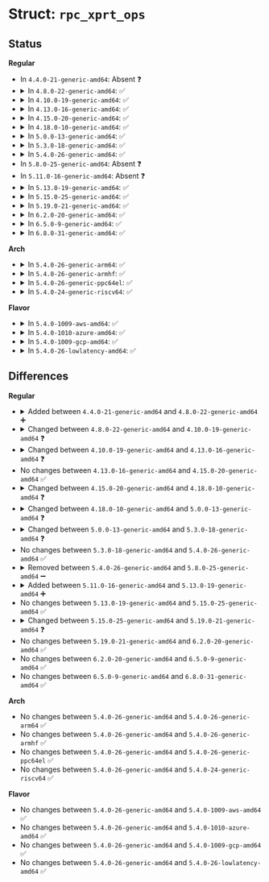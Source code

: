 # Struct: <code>rpc_xprt_ops</code>

## Status
<b>Regular</b>
<ul>
<li>
In <code>4.4.0-21-generic-amd64</code>: Absent ❓
</li>
<li>
<details>
<summary>In <code>4.8.0-22-generic-amd64</code>: ✅</summary>

```c
struct rpc_xprt_ops {
    void (*)(struct rpc_xprt *, size_t, size_t) set_buffer_size;
    int (*)(struct rpc_xprt *, struct rpc_task *) reserve_xprt;
    void (*)(struct rpc_xprt *, struct rpc_task *) release_xprt;
    void (*)(struct rpc_xprt *, struct rpc_task *) alloc_slot;
    void (*)(struct rpc_task *) rpcbind;
    void (*)(struct rpc_xprt *, short unsigned int) set_port;
    void (*)(struct rpc_xprt *, struct rpc_task *) connect;
    void * (*)(struct rpc_task *, size_t) buf_alloc;
    void (*)(void *) buf_free;
    int (*)(struct rpc_task *) send_request;
    void (*)(struct rpc_task *) set_retrans_timeout;
    void (*)(struct rpc_xprt *, struct rpc_task *) timer;
    void (*)(struct rpc_task *) release_request;
    void (*)(struct rpc_xprt *) close;
    void (*)(struct rpc_xprt *) destroy;
    void (*)(struct rpc_xprt *, struct seq_file *) print_stats;
    int (*)(struct rpc_xprt *) enable_swap;
    void (*)(struct rpc_xprt *) disable_swap;
    void (*)(struct rpc_xprt *) inject_disconnect;
    int (*)(struct rpc_xprt *, unsigned int) bc_setup;
    int (*)(struct svc_serv *, struct net *) bc_up;
    size_t (*)(struct rpc_xprt *) bc_maxpayload;
    void (*)(struct rpc_rqst *) bc_free_rqst;
    void (*)(struct rpc_xprt *, unsigned int) bc_destroy;
}
```
</details>
</li>
<li>
<details>
<summary>In <code>4.10.0-19-generic-amd64</code>: ✅</summary>

```c
struct rpc_xprt_ops {
    void (*)(struct rpc_xprt *, size_t, size_t) set_buffer_size;
    int (*)(struct rpc_xprt *, struct rpc_task *) reserve_xprt;
    void (*)(struct rpc_xprt *, struct rpc_task *) release_xprt;
    void (*)(struct rpc_xprt *, struct rpc_task *) alloc_slot;
    void (*)(struct rpc_task *) rpcbind;
    void (*)(struct rpc_xprt *, short unsigned int) set_port;
    void (*)(struct rpc_xprt *, struct rpc_task *) connect;
    int (*)(struct rpc_task *) buf_alloc;
    void (*)(struct rpc_task *) buf_free;
    int (*)(struct rpc_task *) send_request;
    void (*)(struct rpc_task *) set_retrans_timeout;
    void (*)(struct rpc_xprt *, struct rpc_task *) timer;
    void (*)(struct rpc_task *) release_request;
    void (*)(struct rpc_xprt *) close;
    void (*)(struct rpc_xprt *) destroy;
    void (*)(struct rpc_xprt *, struct seq_file *) print_stats;
    int (*)(struct rpc_xprt *) enable_swap;
    void (*)(struct rpc_xprt *) disable_swap;
    void (*)(struct rpc_xprt *) inject_disconnect;
    int (*)(struct rpc_xprt *, unsigned int) bc_setup;
    int (*)(struct svc_serv *, struct net *) bc_up;
    size_t (*)(struct rpc_xprt *) bc_maxpayload;
    void (*)(struct rpc_rqst *) bc_free_rqst;
    void (*)(struct rpc_xprt *, unsigned int) bc_destroy;
}
```
</details>
</li>
<li>
<details>
<summary>In <code>4.13.0-16-generic-amd64</code>: ✅</summary>

```c
struct rpc_xprt_ops {
    void (*)(struct rpc_xprt *, size_t, size_t) set_buffer_size;
    int (*)(struct rpc_xprt *, struct rpc_task *) reserve_xprt;
    void (*)(struct rpc_xprt *, struct rpc_task *) release_xprt;
    void (*)(struct rpc_xprt *, struct rpc_task *) alloc_slot;
    void (*)(struct rpc_task *) rpcbind;
    void (*)(struct rpc_xprt *, short unsigned int) set_port;
    void (*)(struct rpc_xprt *, struct rpc_task *) connect;
    int (*)(struct rpc_task *) buf_alloc;
    void (*)(struct rpc_task *) buf_free;
    int (*)(struct rpc_task *) send_request;
    void (*)(struct rpc_task *) set_retrans_timeout;
    void (*)(struct rpc_xprt *, struct rpc_task *) timer;
    void (*)(struct rpc_task *) release_request;
    void (*)(struct rpc_xprt *) close;
    void (*)(struct rpc_xprt *) destroy;
    void (*)(struct rpc_xprt *, long unsigned int, long unsigned int) set_connect_timeout;
    void (*)(struct rpc_xprt *, struct seq_file *) print_stats;
    int (*)(struct rpc_xprt *) enable_swap;
    void (*)(struct rpc_xprt *) disable_swap;
    void (*)(struct rpc_xprt *) inject_disconnect;
    int (*)(struct rpc_xprt *, unsigned int) bc_setup;
    int (*)(struct svc_serv *, struct net *) bc_up;
    size_t (*)(struct rpc_xprt *) bc_maxpayload;
    void (*)(struct rpc_rqst *) bc_free_rqst;
    void (*)(struct rpc_xprt *, unsigned int) bc_destroy;
}
```
</details>
</li>
<li>
<details>
<summary>In <code>4.15.0-20-generic-amd64</code>: ✅</summary>

```c
struct rpc_xprt_ops {
    void (*)(struct rpc_xprt *, size_t, size_t) set_buffer_size;
    int (*)(struct rpc_xprt *, struct rpc_task *) reserve_xprt;
    void (*)(struct rpc_xprt *, struct rpc_task *) release_xprt;
    void (*)(struct rpc_xprt *, struct rpc_task *) alloc_slot;
    void (*)(struct rpc_task *) rpcbind;
    void (*)(struct rpc_xprt *, short unsigned int) set_port;
    void (*)(struct rpc_xprt *, struct rpc_task *) connect;
    int (*)(struct rpc_task *) buf_alloc;
    void (*)(struct rpc_task *) buf_free;
    int (*)(struct rpc_task *) send_request;
    void (*)(struct rpc_task *) set_retrans_timeout;
    void (*)(struct rpc_xprt *, struct rpc_task *) timer;
    void (*)(struct rpc_task *) release_request;
    void (*)(struct rpc_xprt *) close;
    void (*)(struct rpc_xprt *) destroy;
    void (*)(struct rpc_xprt *, long unsigned int, long unsigned int) set_connect_timeout;
    void (*)(struct rpc_xprt *, struct seq_file *) print_stats;
    int (*)(struct rpc_xprt *) enable_swap;
    void (*)(struct rpc_xprt *) disable_swap;
    void (*)(struct rpc_xprt *) inject_disconnect;
    int (*)(struct rpc_xprt *, unsigned int) bc_setup;
    int (*)(struct svc_serv *, struct net *) bc_up;
    size_t (*)(struct rpc_xprt *) bc_maxpayload;
    void (*)(struct rpc_rqst *) bc_free_rqst;
    void (*)(struct rpc_xprt *, unsigned int) bc_destroy;
}
```
</details>
</li>
<li>
<details>
<summary>In <code>4.18.0-10-generic-amd64</code>: ✅</summary>

```c
struct rpc_xprt_ops {
    void (*)(struct rpc_xprt *, size_t, size_t) set_buffer_size;
    int (*)(struct rpc_xprt *, struct rpc_task *) reserve_xprt;
    void (*)(struct rpc_xprt *, struct rpc_task *) release_xprt;
    void (*)(struct rpc_xprt *, struct rpc_task *) alloc_slot;
    void (*)(struct rpc_xprt *, struct rpc_rqst *) free_slot;
    void (*)(struct rpc_task *) rpcbind;
    void (*)(struct rpc_xprt *, short unsigned int) set_port;
    void (*)(struct rpc_xprt *, struct rpc_task *) connect;
    int (*)(struct rpc_task *) buf_alloc;
    void (*)(struct rpc_task *) buf_free;
    int (*)(struct rpc_task *) send_request;
    void (*)(struct rpc_task *) set_retrans_timeout;
    void (*)(struct rpc_xprt *, struct rpc_task *) timer;
    void (*)(struct rpc_task *) release_request;
    void (*)(struct rpc_xprt *) close;
    void (*)(struct rpc_xprt *) destroy;
    void (*)(struct rpc_xprt *, long unsigned int, long unsigned int) set_connect_timeout;
    void (*)(struct rpc_xprt *, struct seq_file *) print_stats;
    int (*)(struct rpc_xprt *) enable_swap;
    void (*)(struct rpc_xprt *) disable_swap;
    void (*)(struct rpc_xprt *) inject_disconnect;
    int (*)(struct rpc_xprt *, unsigned int) bc_setup;
    int (*)(struct svc_serv *, struct net *) bc_up;
    size_t (*)(struct rpc_xprt *) bc_maxpayload;
    void (*)(struct rpc_rqst *) bc_free_rqst;
    void (*)(struct rpc_xprt *, unsigned int) bc_destroy;
}
```
</details>
</li>
<li>
<details>
<summary>In <code>5.0.0-13-generic-amd64</code>: ✅</summary>

```c
struct rpc_xprt_ops {
    void (*)(struct rpc_xprt *, size_t, size_t) set_buffer_size;
    int (*)(struct rpc_xprt *, struct rpc_task *) reserve_xprt;
    void (*)(struct rpc_xprt *, struct rpc_task *) release_xprt;
    void (*)(struct rpc_xprt *, struct rpc_task *) alloc_slot;
    void (*)(struct rpc_xprt *, struct rpc_rqst *) free_slot;
    void (*)(struct rpc_task *) rpcbind;
    void (*)(struct rpc_xprt *, short unsigned int) set_port;
    void (*)(struct rpc_xprt *, struct rpc_task *) connect;
    int (*)(struct rpc_task *) buf_alloc;
    void (*)(struct rpc_task *) buf_free;
    void (*)(struct rpc_rqst *) prepare_request;
    int (*)(struct rpc_rqst *) send_request;
    void (*)(struct rpc_task *) set_retrans_timeout;
    void (*)(struct rpc_xprt *, struct rpc_task *) timer;
    void (*)(struct rpc_task *) release_request;
    void (*)(struct rpc_xprt *) close;
    void (*)(struct rpc_xprt *) destroy;
    void (*)(struct rpc_xprt *, long unsigned int, long unsigned int) set_connect_timeout;
    void (*)(struct rpc_xprt *, struct seq_file *) print_stats;
    int (*)(struct rpc_xprt *) enable_swap;
    void (*)(struct rpc_xprt *) disable_swap;
    void (*)(struct rpc_xprt *) inject_disconnect;
    int (*)(struct rpc_xprt *, unsigned int) bc_setup;
    size_t (*)(struct rpc_xprt *) bc_maxpayload;
    void (*)(struct rpc_rqst *) bc_free_rqst;
    void (*)(struct rpc_xprt *, unsigned int) bc_destroy;
}
```
</details>
</li>
<li>
<details>
<summary>In <code>5.3.0-18-generic-amd64</code>: ✅</summary>

```c
struct rpc_xprt_ops {
    void (*)(struct rpc_xprt *, size_t, size_t) set_buffer_size;
    int (*)(struct rpc_xprt *, struct rpc_task *) reserve_xprt;
    void (*)(struct rpc_xprt *, struct rpc_task *) release_xprt;
    void (*)(struct rpc_xprt *, struct rpc_task *) alloc_slot;
    void (*)(struct rpc_xprt *, struct rpc_rqst *) free_slot;
    void (*)(struct rpc_task *) rpcbind;
    void (*)(struct rpc_xprt *, short unsigned int) set_port;
    void (*)(struct rpc_xprt *, struct rpc_task *) connect;
    int (*)(struct rpc_task *) buf_alloc;
    void (*)(struct rpc_task *) buf_free;
    void (*)(struct rpc_rqst *) prepare_request;
    int (*)(struct rpc_rqst *) send_request;
    void (*)(struct rpc_task *) wait_for_reply_request;
    void (*)(struct rpc_xprt *, struct rpc_task *) timer;
    void (*)(struct rpc_task *) release_request;
    void (*)(struct rpc_xprt *) close;
    void (*)(struct rpc_xprt *) destroy;
    void (*)(struct rpc_xprt *, long unsigned int, long unsigned int) set_connect_timeout;
    void (*)(struct rpc_xprt *, struct seq_file *) print_stats;
    int (*)(struct rpc_xprt *) enable_swap;
    void (*)(struct rpc_xprt *) disable_swap;
    void (*)(struct rpc_xprt *) inject_disconnect;
    int (*)(struct rpc_xprt *, unsigned int) bc_setup;
    size_t (*)(struct rpc_xprt *) bc_maxpayload;
    unsigned int (*)(struct rpc_xprt *) bc_num_slots;
    void (*)(struct rpc_rqst *) bc_free_rqst;
    void (*)(struct rpc_xprt *, unsigned int) bc_destroy;
}
```
</details>
</li>
<li>
<details>
<summary>In <code>5.4.0-26-generic-amd64</code>: ✅</summary>

```c
struct rpc_xprt_ops {
    void (*)(struct rpc_xprt *, size_t, size_t) set_buffer_size;
    int (*)(struct rpc_xprt *, struct rpc_task *) reserve_xprt;
    void (*)(struct rpc_xprt *, struct rpc_task *) release_xprt;
    void (*)(struct rpc_xprt *, struct rpc_task *) alloc_slot;
    void (*)(struct rpc_xprt *, struct rpc_rqst *) free_slot;
    void (*)(struct rpc_task *) rpcbind;
    void (*)(struct rpc_xprt *, short unsigned int) set_port;
    void (*)(struct rpc_xprt *, struct rpc_task *) connect;
    int (*)(struct rpc_task *) buf_alloc;
    void (*)(struct rpc_task *) buf_free;
    void (*)(struct rpc_rqst *) prepare_request;
    int (*)(struct rpc_rqst *) send_request;
    void (*)(struct rpc_task *) wait_for_reply_request;
    void (*)(struct rpc_xprt *, struct rpc_task *) timer;
    void (*)(struct rpc_task *) release_request;
    void (*)(struct rpc_xprt *) close;
    void (*)(struct rpc_xprt *) destroy;
    void (*)(struct rpc_xprt *, long unsigned int, long unsigned int) set_connect_timeout;
    void (*)(struct rpc_xprt *, struct seq_file *) print_stats;
    int (*)(struct rpc_xprt *) enable_swap;
    void (*)(struct rpc_xprt *) disable_swap;
    void (*)(struct rpc_xprt *) inject_disconnect;
    int (*)(struct rpc_xprt *, unsigned int) bc_setup;
    size_t (*)(struct rpc_xprt *) bc_maxpayload;
    unsigned int (*)(struct rpc_xprt *) bc_num_slots;
    void (*)(struct rpc_rqst *) bc_free_rqst;
    void (*)(struct rpc_xprt *, unsigned int) bc_destroy;
}
```
</details>
</li>
<li>
In <code>5.8.0-25-generic-amd64</code>: Absent ❓
</li>
<li>
In <code>5.11.0-16-generic-amd64</code>: Absent ❓
</li>
<li>
<details>
<summary>In <code>5.13.0-19-generic-amd64</code>: ✅</summary>

```c
struct rpc_xprt_ops {
    void (*)(struct rpc_xprt *, size_t, size_t) set_buffer_size;
    int (*)(struct rpc_xprt *, struct rpc_task *) reserve_xprt;
    void (*)(struct rpc_xprt *, struct rpc_task *) release_xprt;
    void (*)(struct rpc_xprt *, struct rpc_task *) alloc_slot;
    void (*)(struct rpc_xprt *, struct rpc_rqst *) free_slot;
    void (*)(struct rpc_task *) rpcbind;
    void (*)(struct rpc_xprt *, short unsigned int) set_port;
    void (*)(struct rpc_xprt *, struct rpc_task *) connect;
    int (*)(struct rpc_task *) buf_alloc;
    void (*)(struct rpc_task *) buf_free;
    void (*)(struct rpc_rqst *) prepare_request;
    int (*)(struct rpc_rqst *) send_request;
    void (*)(struct rpc_task *) wait_for_reply_request;
    void (*)(struct rpc_xprt *, struct rpc_task *) timer;
    void (*)(struct rpc_task *) release_request;
    void (*)(struct rpc_xprt *) close;
    void (*)(struct rpc_xprt *) destroy;
    void (*)(struct rpc_xprt *, long unsigned int, long unsigned int) set_connect_timeout;
    void (*)(struct rpc_xprt *, struct seq_file *) print_stats;
    int (*)(struct rpc_xprt *) enable_swap;
    void (*)(struct rpc_xprt *) disable_swap;
    void (*)(struct rpc_xprt *) inject_disconnect;
    int (*)(struct rpc_xprt *, unsigned int) bc_setup;
    size_t (*)(struct rpc_xprt *) bc_maxpayload;
    unsigned int (*)(struct rpc_xprt *) bc_num_slots;
    void (*)(struct rpc_rqst *) bc_free_rqst;
    void (*)(struct rpc_xprt *, unsigned int) bc_destroy;
}
```
</details>
</li>
<li>
<details>
<summary>In <code>5.15.0-25-generic-amd64</code>: ✅</summary>

```c
struct rpc_xprt_ops {
    void (*)(struct rpc_xprt *, size_t, size_t) set_buffer_size;
    int (*)(struct rpc_xprt *, struct rpc_task *) reserve_xprt;
    void (*)(struct rpc_xprt *, struct rpc_task *) release_xprt;
    void (*)(struct rpc_xprt *, struct rpc_task *) alloc_slot;
    void (*)(struct rpc_xprt *, struct rpc_rqst *) free_slot;
    void (*)(struct rpc_task *) rpcbind;
    void (*)(struct rpc_xprt *, short unsigned int) set_port;
    void (*)(struct rpc_xprt *, struct rpc_task *) connect;
    int (*)(struct rpc_task *) buf_alloc;
    void (*)(struct rpc_task *) buf_free;
    void (*)(struct rpc_rqst *) prepare_request;
    int (*)(struct rpc_rqst *) send_request;
    void (*)(struct rpc_task *) wait_for_reply_request;
    void (*)(struct rpc_xprt *, struct rpc_task *) timer;
    void (*)(struct rpc_task *) release_request;
    void (*)(struct rpc_xprt *) close;
    void (*)(struct rpc_xprt *) destroy;
    void (*)(struct rpc_xprt *, long unsigned int, long unsigned int) set_connect_timeout;
    void (*)(struct rpc_xprt *, struct seq_file *) print_stats;
    int (*)(struct rpc_xprt *) enable_swap;
    void (*)(struct rpc_xprt *) disable_swap;
    void (*)(struct rpc_xprt *) inject_disconnect;
    int (*)(struct rpc_xprt *, unsigned int) bc_setup;
    size_t (*)(struct rpc_xprt *) bc_maxpayload;
    unsigned int (*)(struct rpc_xprt *) bc_num_slots;
    void (*)(struct rpc_rqst *) bc_free_rqst;
    void (*)(struct rpc_xprt *, unsigned int) bc_destroy;
}
```
</details>
</li>
<li>
<details>
<summary>In <code>5.19.0-21-generic-amd64</code>: ✅</summary>

```c
struct rpc_xprt_ops {
    void (*)(struct rpc_xprt *, size_t, size_t) set_buffer_size;
    int (*)(struct rpc_xprt *, struct rpc_task *) reserve_xprt;
    void (*)(struct rpc_xprt *, struct rpc_task *) release_xprt;
    void (*)(struct rpc_xprt *, struct rpc_task *) alloc_slot;
    void (*)(struct rpc_xprt *, struct rpc_rqst *) free_slot;
    void (*)(struct rpc_task *) rpcbind;
    void (*)(struct rpc_xprt *, short unsigned int) set_port;
    void (*)(struct rpc_xprt *, struct rpc_task *) connect;
    int (*)(struct rpc_xprt *, char *, size_t) get_srcaddr;
    short unsigned int (*)(struct rpc_xprt *) get_srcport;
    int (*)(struct rpc_task *) buf_alloc;
    void (*)(struct rpc_task *) buf_free;
    int (*)(struct rpc_rqst *, struct xdr_buf *) prepare_request;
    int (*)(struct rpc_rqst *) send_request;
    void (*)(struct rpc_task *) wait_for_reply_request;
    void (*)(struct rpc_xprt *, struct rpc_task *) timer;
    void (*)(struct rpc_task *) release_request;
    void (*)(struct rpc_xprt *) close;
    void (*)(struct rpc_xprt *) destroy;
    void (*)(struct rpc_xprt *, long unsigned int, long unsigned int) set_connect_timeout;
    void (*)(struct rpc_xprt *, struct seq_file *) print_stats;
    int (*)(struct rpc_xprt *) enable_swap;
    void (*)(struct rpc_xprt *) disable_swap;
    void (*)(struct rpc_xprt *) inject_disconnect;
    int (*)(struct rpc_xprt *, unsigned int) bc_setup;
    size_t (*)(struct rpc_xprt *) bc_maxpayload;
    unsigned int (*)(struct rpc_xprt *) bc_num_slots;
    void (*)(struct rpc_rqst *) bc_free_rqst;
    void (*)(struct rpc_xprt *, unsigned int) bc_destroy;
}
```
</details>
</li>
<li>
<details>
<summary>In <code>6.2.0-20-generic-amd64</code>: ✅</summary>

```c
struct rpc_xprt_ops {
    void (*)(struct rpc_xprt *, size_t, size_t) set_buffer_size;
    int (*)(struct rpc_xprt *, struct rpc_task *) reserve_xprt;
    void (*)(struct rpc_xprt *, struct rpc_task *) release_xprt;
    void (*)(struct rpc_xprt *, struct rpc_task *) alloc_slot;
    void (*)(struct rpc_xprt *, struct rpc_rqst *) free_slot;
    void (*)(struct rpc_task *) rpcbind;
    void (*)(struct rpc_xprt *, short unsigned int) set_port;
    void (*)(struct rpc_xprt *, struct rpc_task *) connect;
    int (*)(struct rpc_xprt *, char *, size_t) get_srcaddr;
    short unsigned int (*)(struct rpc_xprt *) get_srcport;
    int (*)(struct rpc_task *) buf_alloc;
    void (*)(struct rpc_task *) buf_free;
    int (*)(struct rpc_rqst *, struct xdr_buf *) prepare_request;
    int (*)(struct rpc_rqst *) send_request;
    void (*)(struct rpc_task *) wait_for_reply_request;
    void (*)(struct rpc_xprt *, struct rpc_task *) timer;
    void (*)(struct rpc_task *) release_request;
    void (*)(struct rpc_xprt *) close;
    void (*)(struct rpc_xprt *) destroy;
    void (*)(struct rpc_xprt *, long unsigned int, long unsigned int) set_connect_timeout;
    void (*)(struct rpc_xprt *, struct seq_file *) print_stats;
    int (*)(struct rpc_xprt *) enable_swap;
    void (*)(struct rpc_xprt *) disable_swap;
    void (*)(struct rpc_xprt *) inject_disconnect;
    int (*)(struct rpc_xprt *, unsigned int) bc_setup;
    size_t (*)(struct rpc_xprt *) bc_maxpayload;
    unsigned int (*)(struct rpc_xprt *) bc_num_slots;
    void (*)(struct rpc_rqst *) bc_free_rqst;
    void (*)(struct rpc_xprt *, unsigned int) bc_destroy;
}
```
</details>
</li>
<li>
<details>
<summary>In <code>6.5.0-9-generic-amd64</code>: ✅</summary>

```c
struct rpc_xprt_ops {
    void (*)(struct rpc_xprt *, size_t, size_t) set_buffer_size;
    int (*)(struct rpc_xprt *, struct rpc_task *) reserve_xprt;
    void (*)(struct rpc_xprt *, struct rpc_task *) release_xprt;
    void (*)(struct rpc_xprt *, struct rpc_task *) alloc_slot;
    void (*)(struct rpc_xprt *, struct rpc_rqst *) free_slot;
    void (*)(struct rpc_task *) rpcbind;
    void (*)(struct rpc_xprt *, short unsigned int) set_port;
    void (*)(struct rpc_xprt *, struct rpc_task *) connect;
    int (*)(struct rpc_xprt *, char *, size_t) get_srcaddr;
    short unsigned int (*)(struct rpc_xprt *) get_srcport;
    int (*)(struct rpc_task *) buf_alloc;
    void (*)(struct rpc_task *) buf_free;
    int (*)(struct rpc_rqst *, struct xdr_buf *) prepare_request;
    int (*)(struct rpc_rqst *) send_request;
    void (*)(struct rpc_task *) wait_for_reply_request;
    void (*)(struct rpc_xprt *, struct rpc_task *) timer;
    void (*)(struct rpc_task *) release_request;
    void (*)(struct rpc_xprt *) close;
    void (*)(struct rpc_xprt *) destroy;
    void (*)(struct rpc_xprt *, long unsigned int, long unsigned int) set_connect_timeout;
    void (*)(struct rpc_xprt *, struct seq_file *) print_stats;
    int (*)(struct rpc_xprt *) enable_swap;
    void (*)(struct rpc_xprt *) disable_swap;
    void (*)(struct rpc_xprt *) inject_disconnect;
    int (*)(struct rpc_xprt *, unsigned int) bc_setup;
    size_t (*)(struct rpc_xprt *) bc_maxpayload;
    unsigned int (*)(struct rpc_xprt *) bc_num_slots;
    void (*)(struct rpc_rqst *) bc_free_rqst;
    void (*)(struct rpc_xprt *, unsigned int) bc_destroy;
}
```
</details>
</li>
<li>
<details>
<summary>In <code>6.8.0-31-generic-amd64</code>: ✅</summary>

```c
struct rpc_xprt_ops {
    void (*)(struct rpc_xprt *, size_t, size_t) set_buffer_size;
    int (*)(struct rpc_xprt *, struct rpc_task *) reserve_xprt;
    void (*)(struct rpc_xprt *, struct rpc_task *) release_xprt;
    void (*)(struct rpc_xprt *, struct rpc_task *) alloc_slot;
    void (*)(struct rpc_xprt *, struct rpc_rqst *) free_slot;
    void (*)(struct rpc_task *) rpcbind;
    void (*)(struct rpc_xprt *, short unsigned int) set_port;
    void (*)(struct rpc_xprt *, struct rpc_task *) connect;
    int (*)(struct rpc_xprt *, char *, size_t) get_srcaddr;
    short unsigned int (*)(struct rpc_xprt *) get_srcport;
    int (*)(struct rpc_task *) buf_alloc;
    void (*)(struct rpc_task *) buf_free;
    int (*)(struct rpc_rqst *, struct xdr_buf *) prepare_request;
    int (*)(struct rpc_rqst *) send_request;
    void (*)(struct rpc_task *) wait_for_reply_request;
    void (*)(struct rpc_xprt *, struct rpc_task *) timer;
    void (*)(struct rpc_task *) release_request;
    void (*)(struct rpc_xprt *) close;
    void (*)(struct rpc_xprt *) destroy;
    void (*)(struct rpc_xprt *, long unsigned int, long unsigned int) set_connect_timeout;
    void (*)(struct rpc_xprt *, struct seq_file *) print_stats;
    int (*)(struct rpc_xprt *) enable_swap;
    void (*)(struct rpc_xprt *) disable_swap;
    void (*)(struct rpc_xprt *) inject_disconnect;
    int (*)(struct rpc_xprt *, unsigned int) bc_setup;
    size_t (*)(struct rpc_xprt *) bc_maxpayload;
    unsigned int (*)(struct rpc_xprt *) bc_num_slots;
    void (*)(struct rpc_rqst *) bc_free_rqst;
    void (*)(struct rpc_xprt *, unsigned int) bc_destroy;
}
```
</details>
</li>
</ul>
<b>Arch</b>
<ul>
<li>
<details>
<summary>In <code>5.4.0-26-generic-arm64</code>: ✅</summary>

```c
struct rpc_xprt_ops {
    void (*)(struct rpc_xprt *, size_t, size_t) set_buffer_size;
    int (*)(struct rpc_xprt *, struct rpc_task *) reserve_xprt;
    void (*)(struct rpc_xprt *, struct rpc_task *) release_xprt;
    void (*)(struct rpc_xprt *, struct rpc_task *) alloc_slot;
    void (*)(struct rpc_xprt *, struct rpc_rqst *) free_slot;
    void (*)(struct rpc_task *) rpcbind;
    void (*)(struct rpc_xprt *, short unsigned int) set_port;
    void (*)(struct rpc_xprt *, struct rpc_task *) connect;
    int (*)(struct rpc_task *) buf_alloc;
    void (*)(struct rpc_task *) buf_free;
    void (*)(struct rpc_rqst *) prepare_request;
    int (*)(struct rpc_rqst *) send_request;
    void (*)(struct rpc_task *) wait_for_reply_request;
    void (*)(struct rpc_xprt *, struct rpc_task *) timer;
    void (*)(struct rpc_task *) release_request;
    void (*)(struct rpc_xprt *) close;
    void (*)(struct rpc_xprt *) destroy;
    void (*)(struct rpc_xprt *, long unsigned int, long unsigned int) set_connect_timeout;
    void (*)(struct rpc_xprt *, struct seq_file *) print_stats;
    int (*)(struct rpc_xprt *) enable_swap;
    void (*)(struct rpc_xprt *) disable_swap;
    void (*)(struct rpc_xprt *) inject_disconnect;
    int (*)(struct rpc_xprt *, unsigned int) bc_setup;
    size_t (*)(struct rpc_xprt *) bc_maxpayload;
    unsigned int (*)(struct rpc_xprt *) bc_num_slots;
    void (*)(struct rpc_rqst *) bc_free_rqst;
    void (*)(struct rpc_xprt *, unsigned int) bc_destroy;
}
```
</details>
</li>
<li>
<details>
<summary>In <code>5.4.0-26-generic-armhf</code>: ✅</summary>

```c
struct rpc_xprt_ops {
    void (*)(struct rpc_xprt *, size_t, size_t) set_buffer_size;
    int (*)(struct rpc_xprt *, struct rpc_task *) reserve_xprt;
    void (*)(struct rpc_xprt *, struct rpc_task *) release_xprt;
    void (*)(struct rpc_xprt *, struct rpc_task *) alloc_slot;
    void (*)(struct rpc_xprt *, struct rpc_rqst *) free_slot;
    void (*)(struct rpc_task *) rpcbind;
    void (*)(struct rpc_xprt *, short unsigned int) set_port;
    void (*)(struct rpc_xprt *, struct rpc_task *) connect;
    int (*)(struct rpc_task *) buf_alloc;
    void (*)(struct rpc_task *) buf_free;
    void (*)(struct rpc_rqst *) prepare_request;
    int (*)(struct rpc_rqst *) send_request;
    void (*)(struct rpc_task *) wait_for_reply_request;
    void (*)(struct rpc_xprt *, struct rpc_task *) timer;
    void (*)(struct rpc_task *) release_request;
    void (*)(struct rpc_xprt *) close;
    void (*)(struct rpc_xprt *) destroy;
    void (*)(struct rpc_xprt *, long unsigned int, long unsigned int) set_connect_timeout;
    void (*)(struct rpc_xprt *, struct seq_file *) print_stats;
    int (*)(struct rpc_xprt *) enable_swap;
    void (*)(struct rpc_xprt *) disable_swap;
    void (*)(struct rpc_xprt *) inject_disconnect;
    int (*)(struct rpc_xprt *, unsigned int) bc_setup;
    size_t (*)(struct rpc_xprt *) bc_maxpayload;
    unsigned int (*)(struct rpc_xprt *) bc_num_slots;
    void (*)(struct rpc_rqst *) bc_free_rqst;
    void (*)(struct rpc_xprt *, unsigned int) bc_destroy;
}
```
</details>
</li>
<li>
<details>
<summary>In <code>5.4.0-26-generic-ppc64el</code>: ✅</summary>

```c
struct rpc_xprt_ops {
    void (*)(struct rpc_xprt *, size_t, size_t) set_buffer_size;
    int (*)(struct rpc_xprt *, struct rpc_task *) reserve_xprt;
    void (*)(struct rpc_xprt *, struct rpc_task *) release_xprt;
    void (*)(struct rpc_xprt *, struct rpc_task *) alloc_slot;
    void (*)(struct rpc_xprt *, struct rpc_rqst *) free_slot;
    void (*)(struct rpc_task *) rpcbind;
    void (*)(struct rpc_xprt *, short unsigned int) set_port;
    void (*)(struct rpc_xprt *, struct rpc_task *) connect;
    int (*)(struct rpc_task *) buf_alloc;
    void (*)(struct rpc_task *) buf_free;
    void (*)(struct rpc_rqst *) prepare_request;
    int (*)(struct rpc_rqst *) send_request;
    void (*)(struct rpc_task *) wait_for_reply_request;
    void (*)(struct rpc_xprt *, struct rpc_task *) timer;
    void (*)(struct rpc_task *) release_request;
    void (*)(struct rpc_xprt *) close;
    void (*)(struct rpc_xprt *) destroy;
    void (*)(struct rpc_xprt *, long unsigned int, long unsigned int) set_connect_timeout;
    void (*)(struct rpc_xprt *, struct seq_file *) print_stats;
    int (*)(struct rpc_xprt *) enable_swap;
    void (*)(struct rpc_xprt *) disable_swap;
    void (*)(struct rpc_xprt *) inject_disconnect;
    int (*)(struct rpc_xprt *, unsigned int) bc_setup;
    size_t (*)(struct rpc_xprt *) bc_maxpayload;
    unsigned int (*)(struct rpc_xprt *) bc_num_slots;
    void (*)(struct rpc_rqst *) bc_free_rqst;
    void (*)(struct rpc_xprt *, unsigned int) bc_destroy;
}
```
</details>
</li>
<li>
<details>
<summary>In <code>5.4.0-24-generic-riscv64</code>: ✅</summary>

```c
struct rpc_xprt_ops {
    void (*)(struct rpc_xprt *, size_t, size_t) set_buffer_size;
    int (*)(struct rpc_xprt *, struct rpc_task *) reserve_xprt;
    void (*)(struct rpc_xprt *, struct rpc_task *) release_xprt;
    void (*)(struct rpc_xprt *, struct rpc_task *) alloc_slot;
    void (*)(struct rpc_xprt *, struct rpc_rqst *) free_slot;
    void (*)(struct rpc_task *) rpcbind;
    void (*)(struct rpc_xprt *, short unsigned int) set_port;
    void (*)(struct rpc_xprt *, struct rpc_task *) connect;
    int (*)(struct rpc_task *) buf_alloc;
    void (*)(struct rpc_task *) buf_free;
    void (*)(struct rpc_rqst *) prepare_request;
    int (*)(struct rpc_rqst *) send_request;
    void (*)(struct rpc_task *) wait_for_reply_request;
    void (*)(struct rpc_xprt *, struct rpc_task *) timer;
    void (*)(struct rpc_task *) release_request;
    void (*)(struct rpc_xprt *) close;
    void (*)(struct rpc_xprt *) destroy;
    void (*)(struct rpc_xprt *, long unsigned int, long unsigned int) set_connect_timeout;
    void (*)(struct rpc_xprt *, struct seq_file *) print_stats;
    int (*)(struct rpc_xprt *) enable_swap;
    void (*)(struct rpc_xprt *) disable_swap;
    void (*)(struct rpc_xprt *) inject_disconnect;
    int (*)(struct rpc_xprt *, unsigned int) bc_setup;
    size_t (*)(struct rpc_xprt *) bc_maxpayload;
    unsigned int (*)(struct rpc_xprt *) bc_num_slots;
    void (*)(struct rpc_rqst *) bc_free_rqst;
    void (*)(struct rpc_xprt *, unsigned int) bc_destroy;
}
```
</details>
</li>
</ul>
<b>Flavor</b>
<ul>
<li>
<details>
<summary>In <code>5.4.0-1009-aws-amd64</code>: ✅</summary>

```c
struct rpc_xprt_ops {
    void (*)(struct rpc_xprt *, size_t, size_t) set_buffer_size;
    int (*)(struct rpc_xprt *, struct rpc_task *) reserve_xprt;
    void (*)(struct rpc_xprt *, struct rpc_task *) release_xprt;
    void (*)(struct rpc_xprt *, struct rpc_task *) alloc_slot;
    void (*)(struct rpc_xprt *, struct rpc_rqst *) free_slot;
    void (*)(struct rpc_task *) rpcbind;
    void (*)(struct rpc_xprt *, short unsigned int) set_port;
    void (*)(struct rpc_xprt *, struct rpc_task *) connect;
    int (*)(struct rpc_task *) buf_alloc;
    void (*)(struct rpc_task *) buf_free;
    void (*)(struct rpc_rqst *) prepare_request;
    int (*)(struct rpc_rqst *) send_request;
    void (*)(struct rpc_task *) wait_for_reply_request;
    void (*)(struct rpc_xprt *, struct rpc_task *) timer;
    void (*)(struct rpc_task *) release_request;
    void (*)(struct rpc_xprt *) close;
    void (*)(struct rpc_xprt *) destroy;
    void (*)(struct rpc_xprt *, long unsigned int, long unsigned int) set_connect_timeout;
    void (*)(struct rpc_xprt *, struct seq_file *) print_stats;
    int (*)(struct rpc_xprt *) enable_swap;
    void (*)(struct rpc_xprt *) disable_swap;
    void (*)(struct rpc_xprt *) inject_disconnect;
    int (*)(struct rpc_xprt *, unsigned int) bc_setup;
    size_t (*)(struct rpc_xprt *) bc_maxpayload;
    unsigned int (*)(struct rpc_xprt *) bc_num_slots;
    void (*)(struct rpc_rqst *) bc_free_rqst;
    void (*)(struct rpc_xprt *, unsigned int) bc_destroy;
}
```
</details>
</li>
<li>
<details>
<summary>In <code>5.4.0-1010-azure-amd64</code>: ✅</summary>

```c
struct rpc_xprt_ops {
    void (*)(struct rpc_xprt *, size_t, size_t) set_buffer_size;
    int (*)(struct rpc_xprt *, struct rpc_task *) reserve_xprt;
    void (*)(struct rpc_xprt *, struct rpc_task *) release_xprt;
    void (*)(struct rpc_xprt *, struct rpc_task *) alloc_slot;
    void (*)(struct rpc_xprt *, struct rpc_rqst *) free_slot;
    void (*)(struct rpc_task *) rpcbind;
    void (*)(struct rpc_xprt *, short unsigned int) set_port;
    void (*)(struct rpc_xprt *, struct rpc_task *) connect;
    int (*)(struct rpc_task *) buf_alloc;
    void (*)(struct rpc_task *) buf_free;
    void (*)(struct rpc_rqst *) prepare_request;
    int (*)(struct rpc_rqst *) send_request;
    void (*)(struct rpc_task *) wait_for_reply_request;
    void (*)(struct rpc_xprt *, struct rpc_task *) timer;
    void (*)(struct rpc_task *) release_request;
    void (*)(struct rpc_xprt *) close;
    void (*)(struct rpc_xprt *) destroy;
    void (*)(struct rpc_xprt *, long unsigned int, long unsigned int) set_connect_timeout;
    void (*)(struct rpc_xprt *, struct seq_file *) print_stats;
    int (*)(struct rpc_xprt *) enable_swap;
    void (*)(struct rpc_xprt *) disable_swap;
    void (*)(struct rpc_xprt *) inject_disconnect;
    int (*)(struct rpc_xprt *, unsigned int) bc_setup;
    size_t (*)(struct rpc_xprt *) bc_maxpayload;
    unsigned int (*)(struct rpc_xprt *) bc_num_slots;
    void (*)(struct rpc_rqst *) bc_free_rqst;
    void (*)(struct rpc_xprt *, unsigned int) bc_destroy;
}
```
</details>
</li>
<li>
<details>
<summary>In <code>5.4.0-1009-gcp-amd64</code>: ✅</summary>

```c
struct rpc_xprt_ops {
    void (*)(struct rpc_xprt *, size_t, size_t) set_buffer_size;
    int (*)(struct rpc_xprt *, struct rpc_task *) reserve_xprt;
    void (*)(struct rpc_xprt *, struct rpc_task *) release_xprt;
    void (*)(struct rpc_xprt *, struct rpc_task *) alloc_slot;
    void (*)(struct rpc_xprt *, struct rpc_rqst *) free_slot;
    void (*)(struct rpc_task *) rpcbind;
    void (*)(struct rpc_xprt *, short unsigned int) set_port;
    void (*)(struct rpc_xprt *, struct rpc_task *) connect;
    int (*)(struct rpc_task *) buf_alloc;
    void (*)(struct rpc_task *) buf_free;
    void (*)(struct rpc_rqst *) prepare_request;
    int (*)(struct rpc_rqst *) send_request;
    void (*)(struct rpc_task *) wait_for_reply_request;
    void (*)(struct rpc_xprt *, struct rpc_task *) timer;
    void (*)(struct rpc_task *) release_request;
    void (*)(struct rpc_xprt *) close;
    void (*)(struct rpc_xprt *) destroy;
    void (*)(struct rpc_xprt *, long unsigned int, long unsigned int) set_connect_timeout;
    void (*)(struct rpc_xprt *, struct seq_file *) print_stats;
    int (*)(struct rpc_xprt *) enable_swap;
    void (*)(struct rpc_xprt *) disable_swap;
    void (*)(struct rpc_xprt *) inject_disconnect;
    int (*)(struct rpc_xprt *, unsigned int) bc_setup;
    size_t (*)(struct rpc_xprt *) bc_maxpayload;
    unsigned int (*)(struct rpc_xprt *) bc_num_slots;
    void (*)(struct rpc_rqst *) bc_free_rqst;
    void (*)(struct rpc_xprt *, unsigned int) bc_destroy;
}
```
</details>
</li>
<li>
<details>
<summary>In <code>5.4.0-26-lowlatency-amd64</code>: ✅</summary>

```c
struct rpc_xprt_ops {
    void (*)(struct rpc_xprt *, size_t, size_t) set_buffer_size;
    int (*)(struct rpc_xprt *, struct rpc_task *) reserve_xprt;
    void (*)(struct rpc_xprt *, struct rpc_task *) release_xprt;
    void (*)(struct rpc_xprt *, struct rpc_task *) alloc_slot;
    void (*)(struct rpc_xprt *, struct rpc_rqst *) free_slot;
    void (*)(struct rpc_task *) rpcbind;
    void (*)(struct rpc_xprt *, short unsigned int) set_port;
    void (*)(struct rpc_xprt *, struct rpc_task *) connect;
    int (*)(struct rpc_task *) buf_alloc;
    void (*)(struct rpc_task *) buf_free;
    void (*)(struct rpc_rqst *) prepare_request;
    int (*)(struct rpc_rqst *) send_request;
    void (*)(struct rpc_task *) wait_for_reply_request;
    void (*)(struct rpc_xprt *, struct rpc_task *) timer;
    void (*)(struct rpc_task *) release_request;
    void (*)(struct rpc_xprt *) close;
    void (*)(struct rpc_xprt *) destroy;
    void (*)(struct rpc_xprt *, long unsigned int, long unsigned int) set_connect_timeout;
    void (*)(struct rpc_xprt *, struct seq_file *) print_stats;
    int (*)(struct rpc_xprt *) enable_swap;
    void (*)(struct rpc_xprt *) disable_swap;
    void (*)(struct rpc_xprt *) inject_disconnect;
    int (*)(struct rpc_xprt *, unsigned int) bc_setup;
    size_t (*)(struct rpc_xprt *) bc_maxpayload;
    unsigned int (*)(struct rpc_xprt *) bc_num_slots;
    void (*)(struct rpc_rqst *) bc_free_rqst;
    void (*)(struct rpc_xprt *, unsigned int) bc_destroy;
}
```
</details>
</li>
</ul>

## Differences
<b>Regular</b>
<ul>
<li>
<details>
<summary>Added between <code>4.4.0-21-generic-amd64</code> and <code>4.8.0-22-generic-amd64</code> ➕</summary>

```c
struct rpc_xprt_ops {
    void (*)(struct rpc_xprt *, size_t, size_t) set_buffer_size;
    int (*)(struct rpc_xprt *, struct rpc_task *) reserve_xprt;
    void (*)(struct rpc_xprt *, struct rpc_task *) release_xprt;
    void (*)(struct rpc_xprt *, struct rpc_task *) alloc_slot;
    void (*)(struct rpc_task *) rpcbind;
    void (*)(struct rpc_xprt *, short unsigned int) set_port;
    void (*)(struct rpc_xprt *, struct rpc_task *) connect;
    void * (*)(struct rpc_task *, size_t) buf_alloc;
    void (*)(void *) buf_free;
    int (*)(struct rpc_task *) send_request;
    void (*)(struct rpc_task *) set_retrans_timeout;
    void (*)(struct rpc_xprt *, struct rpc_task *) timer;
    void (*)(struct rpc_task *) release_request;
    void (*)(struct rpc_xprt *) close;
    void (*)(struct rpc_xprt *) destroy;
    void (*)(struct rpc_xprt *, struct seq_file *) print_stats;
    int (*)(struct rpc_xprt *) enable_swap;
    void (*)(struct rpc_xprt *) disable_swap;
    void (*)(struct rpc_xprt *) inject_disconnect;
    int (*)(struct rpc_xprt *, unsigned int) bc_setup;
    int (*)(struct svc_serv *, struct net *) bc_up;
    size_t (*)(struct rpc_xprt *) bc_maxpayload;
    void (*)(struct rpc_rqst *) bc_free_rqst;
    void (*)(struct rpc_xprt *, unsigned int) bc_destroy;
}
```
</details>
</li>
<li>
<details>
<summary>Changed between <code>4.8.0-22-generic-amd64</code> and <code>4.10.0-19-generic-amd64</code> ❓</summary>
<ul>
<li>
<b>Field type changed. </b>
<code>void * (*)(struct rpc_task *, size_t) buf_alloc</code> ➡️ <code>int (*)(struct rpc_task *) buf_alloc</code>
</li>
<li>
<b>Field type changed. </b>
<code>void (*)(void *) buf_free</code> ➡️ <code>void (*)(struct rpc_task *) buf_free</code>
</li>
</ul>
</details>
</li>
<li>
<details>
<summary>Changed between <code>4.10.0-19-generic-amd64</code> and <code>4.13.0-16-generic-amd64</code> ❓</summary>
<ul>
<li>
<b>Field added. </b>
<code>void (*)(struct rpc_xprt *, long unsigned int, long unsigned int) set_connect_timeout</code>
</li>
</ul>
</details>
</li>
<li>
No changes between <code>4.13.0-16-generic-amd64</code> and <code>4.15.0-20-generic-amd64</code> ✅
</li>
<li>
<details>
<summary>Changed between <code>4.15.0-20-generic-amd64</code> and <code>4.18.0-10-generic-amd64</code> ❓</summary>
<ul>
<li>
<b>Field added. </b>
<code>void (*)(struct rpc_xprt *, struct rpc_rqst *) free_slot</code>
</li>
</ul>
</details>
</li>
<li>
<details>
<summary>Changed between <code>4.18.0-10-generic-amd64</code> and <code>5.0.0-13-generic-amd64</code> ❓</summary>
<ul>
<li>
<b>Field added. </b>
<code>void (*)(struct rpc_rqst *) prepare_request</code>
</li>
<li>
<b>Field removed. </b>
<code>int (*)(struct svc_serv *, struct net *) bc_up</code>
</li>
<li>
<b>Field type changed. </b>
<code>int (*)(struct rpc_task *) send_request</code> ➡️ <code>int (*)(struct rpc_rqst *) send_request</code>
</li>
</ul>
</details>
</li>
<li>
<details>
<summary>Changed between <code>5.0.0-13-generic-amd64</code> and <code>5.3.0-18-generic-amd64</code> ❓</summary>
<ul>
<li>
<b>Field added. </b>
<code>void (*)(struct rpc_task *) wait_for_reply_request</code>
</li>
<li>
<b>Field added. </b>
<code>unsigned int (*)(struct rpc_xprt *) bc_num_slots</code>
</li>
<li>
<b>Field removed. </b>
<code>void (*)(struct rpc_task *) set_retrans_timeout</code>
</li>
</ul>
</details>
</li>
<li>
No changes between <code>5.3.0-18-generic-amd64</code> and <code>5.4.0-26-generic-amd64</code> ✅
</li>
<li>
<details>
<summary>Removed between <code>5.4.0-26-generic-amd64</code> and <code>5.8.0-25-generic-amd64</code> ➖</summary>

```c
struct rpc_xprt_ops {
    void (*)(struct rpc_xprt *, size_t, size_t) set_buffer_size;
    int (*)(struct rpc_xprt *, struct rpc_task *) reserve_xprt;
    void (*)(struct rpc_xprt *, struct rpc_task *) release_xprt;
    void (*)(struct rpc_xprt *, struct rpc_task *) alloc_slot;
    void (*)(struct rpc_xprt *, struct rpc_rqst *) free_slot;
    void (*)(struct rpc_task *) rpcbind;
    void (*)(struct rpc_xprt *, short unsigned int) set_port;
    void (*)(struct rpc_xprt *, struct rpc_task *) connect;
    int (*)(struct rpc_task *) buf_alloc;
    void (*)(struct rpc_task *) buf_free;
    void (*)(struct rpc_rqst *) prepare_request;
    int (*)(struct rpc_rqst *) send_request;
    void (*)(struct rpc_task *) wait_for_reply_request;
    void (*)(struct rpc_xprt *, struct rpc_task *) timer;
    void (*)(struct rpc_task *) release_request;
    void (*)(struct rpc_xprt *) close;
    void (*)(struct rpc_xprt *) destroy;
    void (*)(struct rpc_xprt *, long unsigned int, long unsigned int) set_connect_timeout;
    void (*)(struct rpc_xprt *, struct seq_file *) print_stats;
    int (*)(struct rpc_xprt *) enable_swap;
    void (*)(struct rpc_xprt *) disable_swap;
    void (*)(struct rpc_xprt *) inject_disconnect;
    int (*)(struct rpc_xprt *, unsigned int) bc_setup;
    size_t (*)(struct rpc_xprt *) bc_maxpayload;
    unsigned int (*)(struct rpc_xprt *) bc_num_slots;
    void (*)(struct rpc_rqst *) bc_free_rqst;
    void (*)(struct rpc_xprt *, unsigned int) bc_destroy;
}
```
</details>
</li>
<li>
<details>
<summary>Added between <code>5.11.0-16-generic-amd64</code> and <code>5.13.0-19-generic-amd64</code> ➕</summary>

```c
struct rpc_xprt_ops {
    void (*)(struct rpc_xprt *, size_t, size_t) set_buffer_size;
    int (*)(struct rpc_xprt *, struct rpc_task *) reserve_xprt;
    void (*)(struct rpc_xprt *, struct rpc_task *) release_xprt;
    void (*)(struct rpc_xprt *, struct rpc_task *) alloc_slot;
    void (*)(struct rpc_xprt *, struct rpc_rqst *) free_slot;
    void (*)(struct rpc_task *) rpcbind;
    void (*)(struct rpc_xprt *, short unsigned int) set_port;
    void (*)(struct rpc_xprt *, struct rpc_task *) connect;
    int (*)(struct rpc_task *) buf_alloc;
    void (*)(struct rpc_task *) buf_free;
    void (*)(struct rpc_rqst *) prepare_request;
    int (*)(struct rpc_rqst *) send_request;
    void (*)(struct rpc_task *) wait_for_reply_request;
    void (*)(struct rpc_xprt *, struct rpc_task *) timer;
    void (*)(struct rpc_task *) release_request;
    void (*)(struct rpc_xprt *) close;
    void (*)(struct rpc_xprt *) destroy;
    void (*)(struct rpc_xprt *, long unsigned int, long unsigned int) set_connect_timeout;
    void (*)(struct rpc_xprt *, struct seq_file *) print_stats;
    int (*)(struct rpc_xprt *) enable_swap;
    void (*)(struct rpc_xprt *) disable_swap;
    void (*)(struct rpc_xprt *) inject_disconnect;
    int (*)(struct rpc_xprt *, unsigned int) bc_setup;
    size_t (*)(struct rpc_xprt *) bc_maxpayload;
    unsigned int (*)(struct rpc_xprt *) bc_num_slots;
    void (*)(struct rpc_rqst *) bc_free_rqst;
    void (*)(struct rpc_xprt *, unsigned int) bc_destroy;
}
```
</details>
</li>
<li>
No changes between <code>5.13.0-19-generic-amd64</code> and <code>5.15.0-25-generic-amd64</code> ✅
</li>
<li>
<details>
<summary>Changed between <code>5.15.0-25-generic-amd64</code> and <code>5.19.0-21-generic-amd64</code> ❓</summary>
<ul>
<li>
<b>Field added. </b>
<code>int (*)(struct rpc_xprt *, char *, size_t) get_srcaddr</code>
</li>
<li>
<b>Field added. </b>
<code>short unsigned int (*)(struct rpc_xprt *) get_srcport</code>
</li>
<li>
<b>Field type changed. </b>
<code>void (*)(struct rpc_rqst *) prepare_request</code> ➡️ <code>int (*)(struct rpc_rqst *, struct xdr_buf *) prepare_request</code>
</li>
</ul>
</details>
</li>
<li>
No changes between <code>5.19.0-21-generic-amd64</code> and <code>6.2.0-20-generic-amd64</code> ✅
</li>
<li>
No changes between <code>6.2.0-20-generic-amd64</code> and <code>6.5.0-9-generic-amd64</code> ✅
</li>
<li>
No changes between <code>6.5.0-9-generic-amd64</code> and <code>6.8.0-31-generic-amd64</code> ✅
</li>
</ul>
<b>Arch</b>
<ul>
<li>
No changes between <code>5.4.0-26-generic-amd64</code> and <code>5.4.0-26-generic-arm64</code> ✅
</li>
<li>
No changes between <code>5.4.0-26-generic-amd64</code> and <code>5.4.0-26-generic-armhf</code> ✅
</li>
<li>
No changes between <code>5.4.0-26-generic-amd64</code> and <code>5.4.0-26-generic-ppc64el</code> ✅
</li>
<li>
No changes between <code>5.4.0-26-generic-amd64</code> and <code>5.4.0-24-generic-riscv64</code> ✅
</li>
</ul>
<b>Flavor</b>
<ul>
<li>
No changes between <code>5.4.0-26-generic-amd64</code> and <code>5.4.0-1009-aws-amd64</code> ✅
</li>
<li>
No changes between <code>5.4.0-26-generic-amd64</code> and <code>5.4.0-1010-azure-amd64</code> ✅
</li>
<li>
No changes between <code>5.4.0-26-generic-amd64</code> and <code>5.4.0-1009-gcp-amd64</code> ✅
</li>
<li>
No changes between <code>5.4.0-26-generic-amd64</code> and <code>5.4.0-26-lowlatency-amd64</code> ✅
</li>
</ul>
